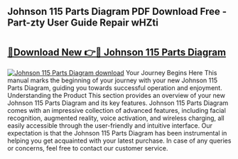 ## Johnson 115 Parts Diagram PDF Download Free - Part-zty User Guide Repair wHZti

# <h2><a href="http://dfjjk4h.blite.top/?on=Johnson+115+Parts+Diagram">🔗Download New 👉🔴 Johnson 115 Parts Diagram</a></h2>

[![Johnson 115 Parts Diagram download](https://i.imgur.com/lujVjoI.png)](http://dfjjk4h.blite.top/?on=Johnson+115+Parts+Diagram)
Your Journey Begins Here This manual marks the beginning of your journey with your new Johnson 115 Parts Diagram, guiding you towards successful operation and enjoyment. Understanding the Product This section provides an overview of your new Johnson 115 Parts Diagram and its key features. Johnson 115 Parts Diagram comes with an impressive collection of advanced features, including facial recognition, augmented reality, voice activation, and wireless charging, all easily accessible through the user-friendly and intuitive interface. Our expectation is that the Johnson 115 Parts Diagram has been instrumental in helping you get acquainted with your latest purchase. In case of any queries or concerns, feel free to contact our customer service.
